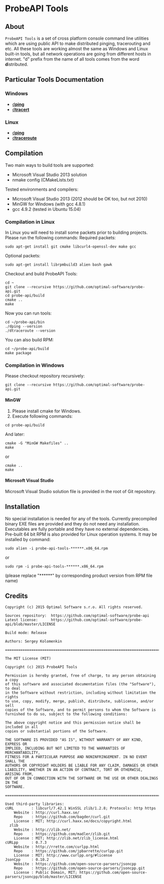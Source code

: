 # ProbeAPI Tools
## About
`ProbeAPI Tools` is a set of cross platform console command line utilities which are using public API to make distributed pinging, tracerouting and etc.
All these tools are working almost the same as Windows and Linux built-in tools, but all network operations are going from different hosts in internet.
"d" prefix from the name of all tools comes from the word **d**istributed.

## Particular Tools Documentation

### Windows
* [d**ping**](doc/dping.windows.md)
* [d**tracert**](doc/dtraceroute.windows.md)

### Linux
* [d**ping**](doc/dping.linux.md)
* [d**traceroute**](doc/dtraceroute.linux.md)

## Compilation

Two main ways to build tools are supported:
* Microsoft Visual Studio 2013 solution
* nmake config (CMakeLists.txt)

Tested environments and compilers:
* Microsoft Visual Studio 2013 (2012 should be OK too, but not 2010)
* MinGW for Windows (with gcc 4.8.1)
* gcc 4.9.2 (tested in Ubuntu 15.04)

### Compilation in Linux
In Linux you will need to install some packets prior to building projects. Please run the following commands:
Required packets:
```
sudo apt-get install git cmake libcurl4-openssl-dev make gcc
```
Optional packets:
```
sudo apt-get install librpmbuild3 alien bash gawk
```

Checkout and build ProbeAPI Tools:
```
cd ~
git clone --recursive https://github.com/optimal-software/probe-api.git
cd probe-api/build
cmake ..
make
```

Now you can run tools:
```
cd ~/probe-api/bin
./dping --version
./dtraceroute --version
```

You can also build RPM:
```
cd ~/probe-api/build
make package
```

### Compilation in Windows

Please checkout repository recursively:
```
git clone --recursive https://github.com/optimal-software/probe-api.git
```

#### MinGW
1. Please install cmake for Windows.
2. Execute following commands:
```
cd probe-api/build
```
And later:
```
cmake -G "MinGW Makefiles" ..
make
```
or
```
cmake ..
make
```

#### Microsoft Visual Studio

Microsoft Visual Studio solution file is provided in the root of Git repository.

## Installation

No special installation is needed for any of the tools. Currently precompiled binary EXE files are provided and they do not need any installation. Executables are fully portable and they have no external dependencies.
Pre-built 64 bit RPM is also provided for Linux operation systems. It may be installed by command:
```
sudo alien -i probe-api-tools-******.x86_64.rpm
```
or
```
sudo rpm -i probe-api-tools-******.x86_64.rpm
```
(please replace "******" by corresponding product version from RPM file name)

## Credits

```
Copyright (c) 2015 Optimal Software s.r.o. All rights reserved.

Sources repository:  https://github.com/optimal-software/probe-api
Latest license:      https://github.com/optimal-software/probe-api/blob/master/LICENSE

Build mode: Release

Authors: Sergey Kolomenkin

===============================================================================

The MIT License (MIT)

Copyright (c) 2015 ProbeAPI Tools

Permission is hereby granted, free of charge, to any person obtaining a copy
of this software and associated documentation files (the "Software"), to deal
in the Software without restriction, including without limitation the rights
to use, copy, modify, merge, publish, distribute, sublicense, and/or sell
copies of the Software, and to permit persons to whom the Software is
furnished to do so, subject to the following conditions:

The above copyright notice and this permission notice shall be included in all
copies or substantial portions of the Software.

THE SOFTWARE IS PROVIDED "AS IS", WITHOUT WARRANTY OF ANY KIND, EXPRESS OR
IMPLIED, INCLUDING BUT NOT LIMITED TO THE WARRANTIES OF MERCHANTABILITY,
FITNESS FOR A PARTICULAR PURPOSE AND NONINFRINGEMENT. IN NO EVENT SHALL THE
AUTHORS OR COPYRIGHT HOLDERS BE LIABLE FOR ANY CLAIM, DAMAGES OR OTHER
LIABILITY, WHETHER IN AN ACTION OF CONTRACT, TORT OR OTHERWISE, ARISING FROM,
OUT OF OR IN CONNECTION WITH THE SOFTWARE OR THE USE OR OTHER DEALINGS IN THE
SOFTWARE.

===============================================================================

Used third-party libraries:
cURL        : libcurl/7.42.1 WinSSL zlib/1.2.8; Protocols: http https
    Website : http://curl.haxx.se/
    Repo    : https://github.com/bagder/curl.git
    License : MIT; http://curl.haxx.se/docs/copyright.html
  zlib
    Website : http://zlib.net/
    Repo    : https://github.com/madler/zlib.git
    License : MIT; http://zlib.net/zlib_license.html
cURLpp      : 0.7.3
    Website : http://rrette.com/curlpp.html
    Repo    : https://github.com/jpbarrette/curlpp.git
    License : MIT; http://www.curlpp.org/#license
JsonCpp     : 0.10.2
    Website : https://github.com/open-source-parsers/jsoncpp
    Repo    : https://github.com/open-source-parsers/jsoncpp.git
    License : Public Domain, MIT; https://github.com/open-source-parsers/jsoncpp/blob/master/LICENSE
```
